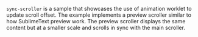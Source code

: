 `sync-scroller` is a sample that showcases the use of animation worklet to
update scroll offset. The example implements a preview scroller similar to
how SublimeText preview work. The preview scroller displays the same
content but at a smaller scale and scrolls in sync with the main scroller.